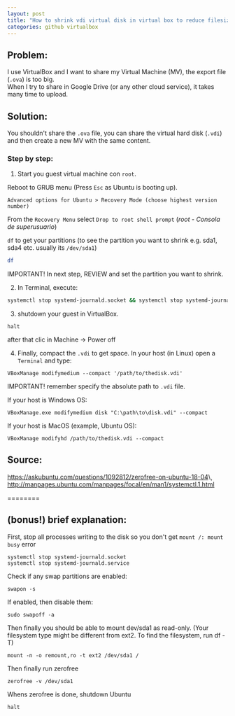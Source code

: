 ```yaml
---
layout: post
title: "How to shrink vdi virtual disk in virtual box to reduce filesize"
categories: github virtualbox
---
```


## Problem:

I use VirtualBox and I want to share my Virtual Machine (MV), the export file (`.ova`) is too big.\
When I try to share in Google Drive (or any other cloud service), it takes many time to upload.

## Solution:
You shouldn't share the `.ova` file, you can share the virtual hard disk (`.vdi`) and then create a new MV with the same content.

### Step by step:

1. Start you guest virtual machine con `root`.

Reboot to GRUB menu (Press `Esc` as Ubuntu is booting up).

```
Advanced options for Ubuntu > Recovery Mode (choose highest version number)
```
From the `Recovery Menu` select `Drop to root shell prompt` (_root - Consola de superusuario_)

`df` to get your partitions (to see the partition you want to shrink e.g. sda1, sda4 etc. usually its `/dev/sda1`)
```bash
df
```
IMPORTANT! In next step, REVIEW and set the partition you want to shrink.

2. In Terminal, execute:
```bash
systemctl stop systemd-journald.socket && systemctl stop systemd-journald.service && sudo swapoff -a && mount -n -o remount,ro -t ext2 /dev/sda1 / && zerofree /dev/sda1
```

3. shutdown your guest in VirtualBox.
```
halt
```
after that clic in Machine -> Power off

4. Finally, compact the `.vdi` to get space. In your host (in Linux) open a `Terminal` and type:
```
VBoxManage modifymedium --compact '/path/to/thedisk.vdi'
```

IMPORTANT! remember specify the absolute path to `.vdi` file.


If your host is Windows OS:
```
VBoxManage.exe modifymedium disk "C:\path\to\disk.vdi" --compact
```


If your host is MacOS (example, Ubuntu OS):
```
VBoxManage modifyhd /path/to/thedisk.vdi --compact
```



## Source:
<https://askubuntu.com/questions/1092812/zerofree-on-ubuntu-18-04>\¸
<http://manpages.ubuntu.com/manpages/focal/en/man1/systemctl.1.html>

========


## (bonus!) brief explanation:

First, stop all processes writing to the disk so you don't get `mount /: mount busy` error
```
systemctl stop systemd-journald.socket
systemctl stop systemd-journald.service
```

Check if any swap partitions are enabled:
```
swapon -s
```

If enabled, then disable them:
```
sudo swapoff -a
```

Then finally you should be able to mount dev/sda1 as read-only. (Your filesystem type might be different from ext2. To find the filesystem, run df -T)
```
mount -n -o remount,ro -t ext2 /dev/sda1 /
```

Then finally run zerofree
```
zerofree -v /dev/sda1
```
Whens zerofree is done, shutdown Ubuntu
```
halt
```


